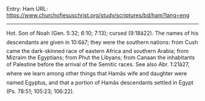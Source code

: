 Entry: Ham
URL: https://www.churchofjesuschrist.org/study/scriptures/bd/ham?lang=eng

---

Hot. Son of Noah (Gen. 5:32; 6:10; 7:13); cursed (9:18â22). The names of his descendants are given in 10:6â7; they were the southern nations: from Cush came the dark-skinned race of eastern Africa and southern Arabia; from Mizraim the Egyptians; from Phut the Libyans; from Canaan the inhabitants of Palestine before the arrival of the Semitic races. See also Abr. 1:21â27, where we learn among other things that Hamâs wife and daughter were named Egyptus, and that a portion of Hamâs descendants settled in Egypt (Ps. 78:51; 105:23; 106:22).
